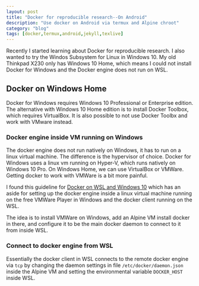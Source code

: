 ```yaml
---
layout: post
title: "Docker for reproducible research--On Android"
description: "Use docker on Android via termux and Alpine chroot"
category: "blog"
tags: [docker,termux,android,jekyll,texlive]
---
```


Recently I started learning about Docker for reproducible research. 
I also wanted to try the Windos Subsystem for Linux in Windows 10. 
My old Thinkpad X230 only has Windows 10 Home, which means I could not
 install Docker for Windows and the Docker engine does not run on WSL.

## Docker on Windows Home

Docker for Windows requires Windows 10 Professional or 
Enterprise edition. The alternative with Windows 10 Home edition 
is to install Docker Toolbox, which requires VirtualBox. It is 
also possible to not use Docker Toolbx and work with VMware 
instead.

### Docker engine inside VM running on Windows

The docker engine does not run natively on Windows, it has to 
run on a linux virtual machine. The difference is the hypervisor 
of choice. Docker for Windows uses a linux vm running on 
Hyper-V, which runs natively on Windows 10 Pro. On Windows Home, 
we can use VirtualBox or VMWare. Getting docker to work 
with VMWare is a bit more painful.


I found this guideline for [Docker on WSL and Windows 10]() which 
has an aside for setting up the docker engine inside a linux
virtual machine running on the free VMWare Player in Windows 
and the docker client running on the WSL.

The idea is to install VMWare on Windows, add an Alpine VM 
install docker in there, and configure it to be the main docker 
daemon to connect to it from inside WSL. 

### Connect to docker engine from WSL

Essentially the docker client in WSL connects to the remote 
docker engine via `tcp` by changing the daemon settings in 
file `/etc/docker/daemon.json` inside the Alpine VM and 
setting the environmental variable `DOCKER_HOST` inside WSL.





